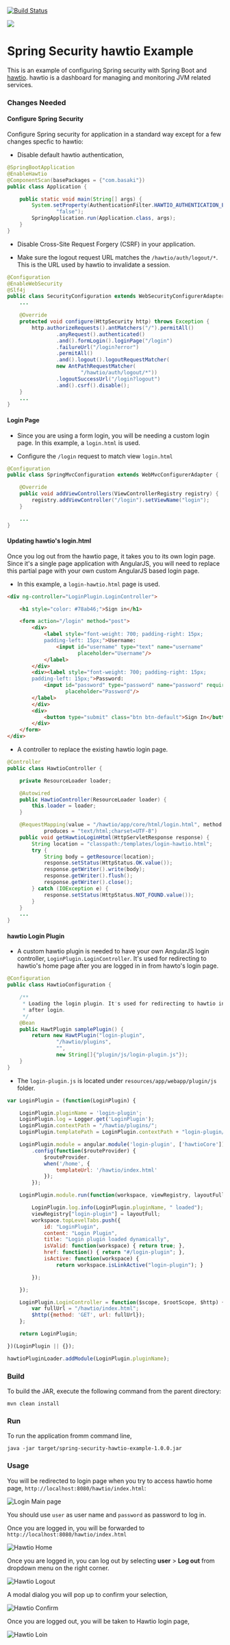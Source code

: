 [![Build Status][travis-badge]][travis-badge-url]

![](./img/hawtio-logo.png)

Spring Security hawtio Example
=============================================
This is an example of configuring Spring security with Spring Boot and [hawtio](http://hawt.io/).
hawtio is a dashboard for managing and monitoring JVM related services.

### Changes Needed

#### Configure Spring Security 
Configure Spring security for application in a standard way except for 
a few changes specfic to hawtio:

- Disable default hawtio authentication,

```java
@SpringBootApplication
@EnableHawtio
@ComponentScan(basePackages = {"com.basaki"})
public class Application {

    public static void main(String[] args) {
        System.setProperty(AuthenticationFilter.HAWTIO_AUTHENTICATION_ENABLED,
                "false");
        SpringApplication.run(Application.class, args);
    }
}
```

- Disable Cross-Site Request Forgery (CSRF) in your application.

- Make sure the logout request URL matches the `/hawtio/auth/logout/*`.
This is the URL used by hawtio to invalidate a session.

```java
@Configuration
@EnableWebSecurity
@Slf4j
public class SecurityConfiguration extends WebSecurityConfigurerAdapter {
    ...

    @Override
    protected void configure(HttpSecurity http) throws Exception {
        http.authorizeRequests().antMatchers("/").permitAll()
                .anyRequest().authenticated()
                .and().formLogin().loginPage("/login")
                .failureUrl("/login?error")
                .permitAll()
                .and().logout().logoutRequestMatcher(
                new AntPathRequestMatcher(
                        "/hawtio/auth/logout/*"))
                .logoutSuccessUrl("/login?logout")
                .and().csrf().disable();
    }
    ...
}
```   

#### Login Page
- Since you are using a form login, you will be needing a custom login page. 
In this example, a `login.html` is used.

- Configure the `/login` request to match view `login.html`
```java
@Configuration
public class SpringMvcConfiguration extends WebMvcConfigurerAdapter {

    @Override
    public void addViewControllers(ViewControllerRegistry registry) {
        registry.addViewController("/login").setViewName("login");
    }

    ...
}
```

#### Updating hawtio's login.html 
Once you log out from the hawtio page, it takes you to its own login page. Since it's
a single page application with AngularJS, you will need to replace this partial page
with your own custom AngularJS based login page.

- In this example, a `login-hawtio.html` page is used.
```html
<div ng-controller="LoginPlugin.LoginController">

    <h1 style="color: #78ab46;">Sign in</h1>

    <form action="/login" method="post">
        <div>
            <label style="font-weight: 700; padding-right: 15px;
            padding-left: 15px;">Username:
                <input id="username" type="text" name="username"
                       placeholder="Username"/>
            </label>
        </div>
        <div><label style="font-weight: 700; padding-right: 15px;
        padding-left: 15px;">Password:
            <input id="password" type="password" name="password" required
                   placeholder="Password"/>
        </label>
        </div>
        <div>
            <button type="submit" class="btn btn-default">Sign In</button>
        </div>
    </form>
</div>
```

- A controller to replace the existing hawtio login page.

```java
@Controller
public class HawtioController {

    private ResourceLoader loader;

    @Autowired
    public HawtioController(ResourceLoader loader) {
        this.loader = loader;
    }

    @RequestMapping(value = "/hawtio/app/core/html/login.html", method = RequestMethod.GET,
            produces = "text/html;charset=UTF-8")
    public void getHawtioLoginHtml(HttpServletResponse response) {
        String location = "classpath:/templates/login-hawtio.html";
        try {
            String body = getResource(location);
            response.setStatus(HttpStatus.OK.value());
            response.getWriter().write(body);
            response.getWriter().flush();
            response.getWriter().close();
        } catch (IOException e) {
            response.setStatus(HttpStatus.NOT_FOUND.value());
        }
    }
    ...
}
```

#### hawtio Login Plugin
- A custom hawtio plugin is needed to have your own AngularJS login controller,
`LoginPlugin.LoginController`. It's used for redirecting to hawtio's home 
page after you are logged in in from hawto's login page.

```java
@Configuration
public class HawtioConfiguration {

    /**
     * Loading the login plugin. It's used for redirecting to hawtio index.html
     * after login.
     */
    @Bean
    public HawtPlugin samplePlugin() {
        return new HawtPlugin("login-plugin",
                "/hawtio/plugins",
                "",
                new String[]{"plugin/js/login-plugin.js"});
    }
}
```

- The `login-plugin.js` is located under `resources/app/webapp/plugin/js` folder.

```js
var LoginPlugin = (function(LoginPlugin) {

    LoginPlugin.pluginName = 'login-plugin';
    LoginPlugin.log = Logger.get('LoginPlugin');
    LoginPlugin.contextPath = "/hawtio/plugins/";
    LoginPlugin.templatePath = LoginPlugin.contextPath + "login-plugin/html/";

    LoginPlugin.module = angular.module('login-plugin', ['hawtioCore'])
        .config(function($routeProvider) {
            $routeProvider.
            when('/home', {
                templateUrl: '/hawtio/index.html'
            });
        });

    LoginPlugin.module.run(function(workspace, viewRegistry, layoutFull) {

        LoginPlugin.log.info(LoginPlugin.pluginName, " loaded");
        viewRegistry["login-plugin"] = layoutFull;
        workspace.topLevelTabs.push({
            id: "LoginPlugin",
            content: "Login Plugin",
            title: "Login plugin loaded dynamically",
            isValid: function(workspace) { return true; },
            href: function() { return "#/login-plugin"; },
            isActive: function(workspace) {
                return workspace.isLinkActive("login-plugin"); }

        });

    });

    LoginPlugin.LoginController = function($scope, $rootScope, $http) {
        var fullUrl = "/hawtio/index.html";
        $http({method: 'GET', url: fullUrl});
    };

    return LoginPlugin;

})(LoginPlugin || {});

hawtioPluginLoader.addModule(LoginPlugin.pluginName);
```

### Build
To build the JAR, execute the following command from the parent directory:

```
mvn clean install
```

### Run
To run the application fromm command line,

```
java -jar target/spring-security-hawtio-example-1.0.0.jar
```

### Usage
You will be redirected to login page when you try to access hawtio home page,
`http://localhost:8080/hawtio/index.html`:

![Login Main page](./img/login-main.png)

You should use `user` as user name and `password` as password to log in.

Once you are logged in, you will be forwarded to `http://localhost:8080/hawtio/index.html`

![Hawtio Home](./img/hawtio-home.png)

Once you are logged in, you can log out by selecting **user** > **Log out** from dropdown menu
on the right corner.

![Hawtio Logout](./img/hawtio-logout.png)

A modal dialog you will pop up to confirm your selection,

![Hawtio Confirm](./img/hawtio-logout-confirmation.png)

Once you are logged out, you will be taken to Hawtio login page,

![Hawtio Loin](./img/hawtio-login.png)


[travis-badge]: https://travis-ci.org/indrabasak/spring-security-hawtio-example.svg?branch=master
[travis-badge-url]: https://travis-ci.org/indrabasak/spring-security-hawtio-example/